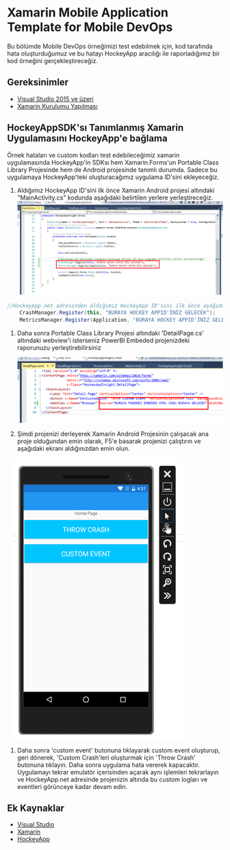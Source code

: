 
# Xamarin Mobile Application Template for Mobile DevOps

Bu bölümde Mobile DevOps örneğimizi test edebilmek için, kod tarafında hata oluşturduğumuz ve bu hatayı HockeyApp aracılığı ile raporladığımız bir kod örneğini gerçekleştireceğiz.

## Gereksinimler
- [Visual Studio 2015 ve üzeri](http://www.visualstudio.com)
- [Xamarin Kurulumu Yapılması](http://www.xamarin.com)

## HockeyAppSDK'sı Tanımlanmış Xamarin Uygulamasını HockeyApp'e bağlama
Örnek hataları ve custom kodları test edebileceğimiz xamarin uygulamasında HockeyApp'in SDKsı hem Xamarin.Forms'un Portable Class Library Projesinde hem de  Android projesinde tanımlı durumda. Sadece bu uygulamaya HockeyApp'teki oluşturacağımız uygulama ID'sini ekleyeceğiz.

1. Aldığımız HockeyApp ID'sini ilk önce Xamarin Android projesi altındaki "MainActivity.cs" kodunda aşağıdaki belirtilen yerlere yerleştireceğiz.
    <img src="images/1.png" alt="">	

```cs
//HockeyApp.net adresinden aldığımız HockeyApp ID'sini ilk önce aşağıdaki belirtilen yerlere yerleştireceğiz.
    CrashManager.Register(this, "BURAYA HOCKEY APPID'İNİZ GELECEK");
    MetricsManager.Register(Application, "BURAYA HOCKEY APPID'İNİZ GELECEK");
```

1. Daha sonra Portable Class Library Projesi altındaki 'DetailPage.cs' altındaki webview'i isterseniz PowerBI Embeded projenizdeki raporunuzu yerleştirebilirsiniz 

    <img src="images/2.png" alt="">	

1. Şimdi projenizi derleyerek Xamarin Android Projesinin çalışacak ana proje olduğundan emin olarak, F5'e basarak projenizi çalıştırın ve aşağıdaki ekranı aldığınızdan emin olun. 

    <img src="images/3.png" alt="">	

1. Daha sonra 'custom event' butonuna tıklayarak custom event oluşturup, geri dönerek, 'Custom Crash'leri oluşturmak için 'Throw Crash' butonuna tıklayın. Daha sonra uygulama hata vererek kapacaktır. Uygulamayı tekrar emulatör içerisinden açarak aynı işlemleri tekrarlayın ve HockeyApp.net adresinde projenizin altında bu custom logları ve eventleri görünceye kadar devam edin.

## Ek Kaynaklar
- [Visual Studio](http://www.visualstudio.com)
- [Xamarin](http://www.xamarin.com)
- [HockeyApp](http://hockeyapp.net)
